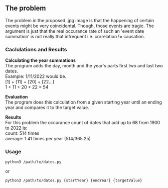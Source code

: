 ## The problem 

The problem in the proposed .jpg image is that the happening of certain events might be very coincidental.
Though, those events are tragic. The argument is just that the real occurance rate of such an 'event date summation' is not really that infrequent i.e. correlation != causation. 

### Caclulations and Results
**Calculating the year summations** <br/>
The program adds the day, month and the year's parts first two and last two dates. <br />
Example: 1/11/2022 would be. <br />
[1] + [11] + [20] + [22...] <br />
1 + 11 + 20 + 22 = 54 

**Evaluation** <br/>
The program does this calculation from a given starting year until an ending year and compares it to the target value.

**Results** <br/>
For this problem the occurance count of dates that add up to 68 from 1900 to 2022 is: <br />
count: 514 times <br />
average: 1.41 times per year (514/365.25)

### Usage
```python3
python3 /path/to/dates.py 
```

or

```python3
python3 /path/to/dates.py {startYear} {endYear} {targetValue}
```
